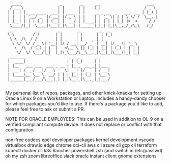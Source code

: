 ```
   ____                 _        _      _                     ___  
  / __ \               | |      | |    (_)                   / _ \ 
 | |  | |_ __ __ _  ___| | ___  | |     _ _ __  _   ___  __ | (_) |
 | |  | | '__/ _` |/ __| |/ _ \ | |    | | '_ \| | | \ \/ /  \__, |
 | |__| | | | (_| | (__| |  __/ | |____| | | | | |_| |>  <     / / 
  \____/|_|  \__,_|\___|_|\___| |______|_|_| |_|\__,_/_/\_\   /_/  
 __          __        _        _        _   _                     
 \ \        / /       | |      | |      | | (_)                    
  \ \  /\  / /__  _ __| | _____| |_ __ _| |_ _  ___  _ __          
   \ \/  \/ / _ \| '__| |/ / __| __/ _` | __| |/ _ \| '_ \         
    \  /\  / (_) | |  |   <\__ \ || (_| | |_| | (_) | | | |        
     \/  \/ \___/|_|  |_|\_\___/\__\__,_|\__|_|\___/|_| |_|        
 ________                   _   _       _                          
 |  ____|                  | | (_)     | |                         
 | |__   ___ ___  ___ _ __ | |_ _  __ _| |___                      
 |  __| / __/ __|/ _ \ '_ \| __| |/ _` | / __|                     
 | |____\__ \__ \  __/ | | | |_| | (_| | \__ \                     
 |______|___/___/\___|_| |_|\__|_|\__,_|_|___/                     
                                                
```
My personal list of repos, packages, and other knick-knacks for setting up Oracle Linux 9 on a Workstation or Laptop. Includes a handy-dandy chooser for which packages you'd like to use. If there's a package you'd like to add, please feel free to ask or submit a PR. 

NOTE FOR ORACLE EMPLOYEES: This can be used in addition to OL-9 on a verified compliant compute device. It does not replace or conflict with that configuration.

non-free codecs
epel
developer packages
kernel development
vscode
virtualbox
draw.io
edge
chrome
oci-cli
aws cli
azure cli
gcp cli
terraform
kubectl
docker cli
k3s
Rancher
powershell
zsh (and switch in /etc/passwd)
oh my zsh
zoom
libreoffice
slack
oracle instant client
gnome extensions
